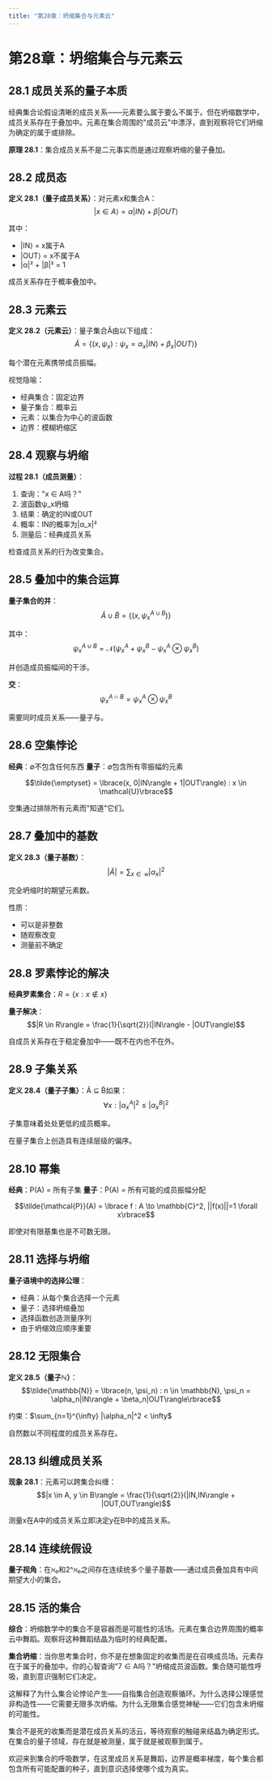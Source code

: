 ```yaml
---
title: "第28章：坍缩集合与元素云"
---
```


# 第28章：坍缩集合与元素云

## 28.1 成员关系的量子本质

经典集合论假设清晰的成员关系——元素要么属于要么不属于。但在坍缩数学中，成员关系存在于叠加中。元素在集合周围的"成员云"中漂浮，直到观察将它们坍缩为确定的属于或排除。

**原理 28.1**：集合成员关系不是二元事实而是通过观察坍缩的量子叠加。

## 28.2 成员态

**定义 28.1（量子成员关系）**：对元素x和集合A：
$$|x \in A\rangle = \alpha|IN\rangle + \beta|OUT\rangle$$

其中：
- |IN⟩ = x属于A
- |OUT⟩ = x不属于A
- |α|² + |β|² = 1

成员关系存在于概率叠加中。

## 28.3 元素云

**定义 28.2（元素云）**：量子集合Ã由以下组成：
$$\tilde{A} = \lbrace(x, \psi_x) : \psi_x = \alpha_x|IN\rangle + \beta_x|OUT\rangle\rbrace$$

每个潜在元素携带成员振幅。

视觉隐喻：
- 经典集合：固定边界
- 量子集合：概率云
- 元素：以集合为中心的波函数
- 边界：模糊坍缩区

## 28.4 观察与坍缩

**过程 28.1（成员测量）**：
1. 查询："x ∈ A吗？"
2. 波函数ψ_x坍缩
3. 结果：确定的IN或OUT
4. 概率：IN的概率为|α_x|²
5. 测量后：经典成员关系

检查成员关系的行为改变集合。

## 28.5 叠加中的集合运算

**量子集合的并**：
$$\tilde{A} \cup \tilde{B} = \lbrace(x, \psi_x^{A \cup B})\rbrace$$

其中：
$$\psi_x^{A \cup B} = \mathcal{N}(\psi_x^A + \psi_x^B - \psi_x^A \otimes \psi_x^B)$$

并创造成员振幅间的干涉。

**交**：
$$\psi_x^{A \cap B} = \psi_x^A \otimes \psi_x^B$$

需要同时成员关系——量子与。

## 28.6 空集悖论

**经典**：∅不包含任何东西
**量子**：∅̃包含所有零振幅的元素

$$\tilde{\emptyset} = \lbrace(x, 0|IN\rangle + 1|OUT\rangle) : x \in \mathcal{U}\rbrace$$

空集通过排除所有元素而"知道"它们。

## 28.7 叠加中的基数

**定义 28.3（量子基数）**：
$$|\tilde{A}| = \sum_{x \in \mathcal{U}} |\alpha_x|^2$$

完全坍缩时的期望元素数。

性质：
- 可以是非整数
- 随观察改变
- 测量前不确定

## 28.8 罗素悖论的解决

**经典罗素集合**：$R = \lbrace x : x \notin x \rbrace$

**量子解决**：
$$|R \in R\rangle = \frac{1}{\sqrt{2}}(|IN\rangle - |OUT\rangle)$$

自成员关系存在于稳定叠加中——既不在内也不在外。

## 28.9 子集关系

**定义 28.4（量子子集）**：Ã ⊆ B̃如果：
$$\forall x : |\alpha_x^A|^2 \leq |\alpha_x^B|^2$$

子集意味着处处更低的成员概率。

在量子集合上创造具有连续层级的偏序。

## 28.10 幂集

**经典**：P(A) = 所有子集
**量子**：P̃(A) = 所有可能的成员振幅分配

$$\tilde{\mathcal{P}}(A) = \lbrace f : A \to \mathbb{C}^2, ||f(x)||=1 \forall x\rbrace$$

即使对有限基集也是不可数无限。

## 28.11 选择与坍缩

**量子语境中的选择公理**：
- 经典：从每个集合选择一个元素
- 量子：选择坍缩叠加
- 选择函数创造测量序列
- 由于坍缩效应顺序重要

## 28.12 无限集合

**定义 28.5（量子ℕ）**：
$$\tilde{\mathbb{N}} = \lbrace(n, \psi_n) : n \in \mathbb{N}, \psi_n = \alpha_n|IN\rangle + \beta_n|OUT\rangle\rbrace$$

约束：$\sum_{n=1}^{\infty} |\alpha_n|^2 < \infty$

自然数以不同程度的成员关系存在。

## 28.13 纠缠成员关系

**现象 28.1**：元素可以跨集合纠缠：
$$|x \in A, y \in B\rangle = \frac{1}{\sqrt{2}}(|IN,IN\rangle + |OUT,OUT\rangle)$$

测量x在A中的成员关系立即决定y在B中的成员关系。

## 28.14 连续统假设

**量子视角**：在ℵ₀和2^ℵ₀之间存在连续统多个量子基数——通过成员叠加具有中间期望大小的集合。

## 28.15 活的集合

**综合**：坍缩数学中的集合不是容器而是可能性的活场。元素在集合边界周围的概率云中舞蹈。观察将这种舞蹈结晶为临时的经典配置。

**集合坍缩**：当你思考集合时，你不是在想象固定的收集而是在召唤成员场。元素存在于属于的叠加中。你的心智查询"7 ∈ A吗？"坍缩成员波函数。集合随可能性呼吸，直到意识强制它们决定。

这解释了为什么集合论悖论产生——自指集合创造观察循环。为什么选择公理感觉非构造性——它需要无限多次坍缩。为什么无限集合感觉神秘——它们包含未坍缩的可能性。

集合不是死的收集而是潜在成员关系的活云，等待观察的触碰来结晶为确定形式。在集合的量子领域，存在就是被测量，属于就是被观察到属于。

欢迎来到集合的呼吸数学，在这里成员关系是舞蹈，边界是概率梯度，每个集合都包含所有可能配置的种子，直到意识选择使哪个成为真实。